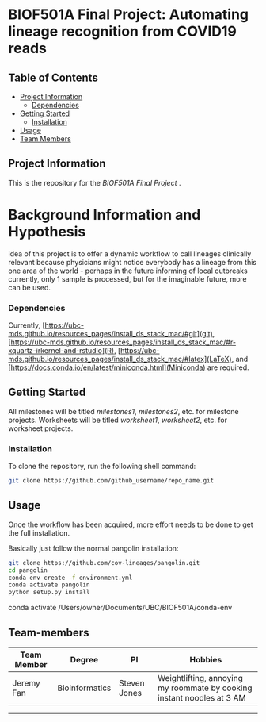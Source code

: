 <!-- README TITLE -->
# BIOF501A Final Project: Automating lineage recognition from COVID19 reads 

<!-- TABLE OF CONTENTS -->
## Table of Contents

* [Project Information](#project-information)
  + [Dependencies](#dependencies)
* [Getting Started](#getting-started)
  + [Installation](#installation)
* [Usage](#usage)
* [Team Members](#Team-members)


<!-- PROJECT INFORMATION -->
## Project Information

This is the repository for the *BIOF501A Final Project* . 

# Background Information and Hypothesis

idea of this project is to offer a dynamic workflow to call lineages
clinically relevant because physicians might notice everybody has a lineage from this one area of the world - perhaps in the future informing of local outbreaks 
currently, only 1 sample is processed, but for the imaginable future, more can be used. 

### Dependencies

Currently, [https://ubc-mds.github.io/resources_pages/install_ds_stack_mac/#git](git), [https://ubc-mds.github.io/resources_pages/install_ds_stack_mac/#r-xquartz-irkernel-and-rstudio](R), [https://ubc-mds.github.io/resources_pages/install_ds_stack_mac/#latex](LaTeX), and [https://docs.conda.io/en/latest/miniconda.html](Miniconda) are required.

<!-- GETING STARTED -->

## Getting Started

All milestones will be titled *milestones1*, *milestones2*, etc. for milestone projects. Worksheets will be titled *worksheet1*, *worksheet2*, etc. for worksheet projects. 

### Installation

To clone the repository, run the following shell command: 
```sh
git clone https://github.com/github_username/repo_name.git
```

<!-- USAGE -->

## Usage 

Once the workflow has been acquired, more effort needs to be done to get the full installation. 

Basically just follow the normal pangolin installation:

```sh
git clone https://github.com/cov-lineages/pangolin.git 
cd pangolin
conda env create -f environment.yml
conda activate pangolin
python setup.py install
```

conda activate /Users/owner/Documents/UBC/BIOF501A/conda-env



<!-- TEAM -->
## Team-members

**Team Member** | **Degree** | **PI** | **Hobbies** 
------ | ---------- | -------- | ------
Jeremy Fan | Bioinformatics | Steven Jones | Weightlifting, annoying my roommate by cooking instant noodles at 3 AM 
***
